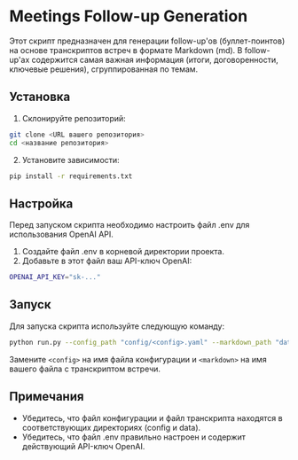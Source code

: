 
# Meetings Follow-up Generation

Этот скрипт предназначен для генерации follow-up'ов (буллет-поинтов) на основе транскриптов встреч в формате Markdown (md). В follow-up'ах содержится самая важная информация (итоги, договоренности, ключевые решения), сгруппированная по темам.

## Установка

1. Склонируйте репозиторий:

```bash
git clone <URL вашего репозитория>
cd <название репозитория>
```

2. Установите зависимости:

```bash
pip install -r requirements.txt
```

## Настройка

Перед запуском скрипта необходимо настроить файл .env для использования OpenAI API.

1. Создайте файл .env в корневой директории проекта.
2. Добавьте в этот файл ваш API-ключ OpenAI:

```bash
OPENAI_API_KEY="sk-..."
```

## Запуск

Для запуска скрипта используйте следующую команду:

```bash
python run.py --config_path "config/<config>.yaml" --markdown_path "data/<markdown>.md"
```

Замените `<config>` на имя файла конфигурации и `<markdown>` на имя вашего файла с транскриптом встречи.

## Примечания

- Убедитесь, что файл конфигурации и файл транскрипта находятся в соответствующих директориях (config и data).
- Убедитесь, что файл .env правильно настроен и содержит действующий API-ключ OpenAI.
